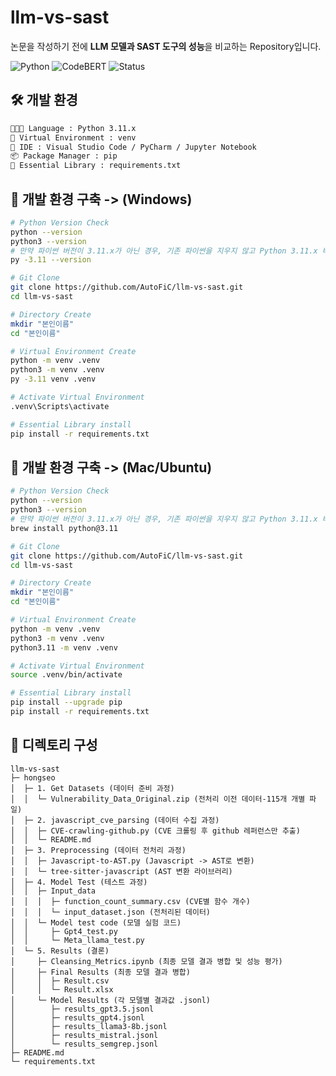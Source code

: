 # llm-vs-sast

논문을 작성하기 전에 **LLM 모델과 SAST 도구의 성능**을 비교하는 Repository입니다.

![Python](https://img.shields.io/badge/Python-3.11+-blue?logo=python) ![CodeBERT](https://img.shields.io/badge/CodeBERT-v0.2.3-green) ![Status](https://img.shields.io/badge/status-developing-orange)


## 🛠 개발 환경
```bash
🧑🏻‍💻 Language : Python 3.11.x
🔭 Virtual Environment : venv
👾 IDE : Visual Studio Code / PyCharm / Jupyter Notebook
📦 Package Manager : pip
🌟 Essential Library : requirements.txt
```



## ️🥇 개발 환경 구축 -> (Windows)
```bash
# Python Version Check
python --version
python3 --version
# 만약 파이썬 버전이 3.11.x가 아닌 경우, 기존 파이썬을 지우지 않고 Python 3.11.x 버전을 추가로 설치합니다.
py -3.11 --version

# Git Clone
git clone https://github.com/AutoFiC/llm-vs-sast.git
cd llm-vs-sast

# Directory Create
mkdir "본인이름"
cd "본인이름"

# Virtual Environment Create
python -m venv .venv
python3 -m venv .venv
py -3.11 venv .venv

# Activate Virtual Environment
.venv\Scripts\activate

# Essential Library install
pip install -r requirements.txt
```


## 🥈 개발 환경 구축 -> (Mac/Ubuntu)
```bash
# Python Version Check
python --version
python3 --version
# 만약 파이썬 버전이 3.11.x가 아닌 경우, 기존 파이썬을 지우지 않고 Python 3.11.x 버전을 추가로 설치합니다.
brew install python@3.11

# Git Clone
git clone https://github.com/AutoFiC/llm-vs-sast.git
cd llm-vs-sast

# Directory Create
mkdir "본인이름"
cd "본인이름"

# Virtual Environment Create
python -m venv .venv
python3 -m venv .venv
python3.11 -m venv .venv

# Activate Virtual Environment
source .venv/bin/activate

# Essential Library install
pip install --upgrade pip
pip install -r requirements.txt
```

## 🥉 디렉토리 구성
```
llm-vs-sast
├─ hongseo
│  ├─ 1. Get Datasets (데이터 준비 과정)
│  │  └─ Vulnerability_Data_Original.zip (전처리 이전 데이터-115개 개별 파일)
│  ├─ 2. javascript_cve_parsing (데이터 수집 과정)
│  │  ├─ CVE-crawling-github.py (CVE 크롤링 후 github 레퍼런스만 추출)
│  │  └─ README.md
│  ├─ 3. Preprocessing (데이터 전처리 과정)
│  │  ├─ Javascript-to-AST.py (Javascript -> AST로 변환)
│  │  └─ tree-sitter-javascript (AST 변환 라이브러리)
│  ├─ 4. Model Test (테스트 과정)
│  │  ├─ Input_data
│  │  │  ├─ function_count_summary.csv (CVE별 함수 개수)
│  │  │  └─ input_dataset.json (전처리된 데이터)
│  │  └─ Model test code (모델 실험 코드)
│  │     ├─ Gpt4_test.py
│  │     └─ Meta_llama_test.py
│  └─ 5. Results (결론)
│     ├─ Cleansing_Metrics.ipynb (최종 모델 결과 병합 및 성능 평가)
│     ├─ Final Results (최종 모델 결과 병합)
│     │  ├─ Result.csv
│     │  └─ Result.xlsx
│     └─ Model Results (각 모델별 결과값 .jsonl)
│        ├─ results_gpt3.5.jsonl
│        ├─ results_gpt4.jsonl
│        ├─ results_llama3-8b.jsonl
│        ├─ results_mistral.jsonl
│        └─ results_semgrep.jsonl
├─ README.md
└─ requirements.txt
```
